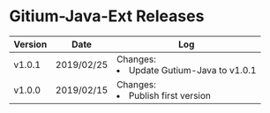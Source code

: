 # Gitium-Java-Ext Releases
Version|Date|Log
---|---|---
v1.0.1|2019/02/25|Changes:<li>Update Gutium-Java to v1.0.1</li>
v1.0.0|2019/02/15|Changes:<li>Publish first version</li>